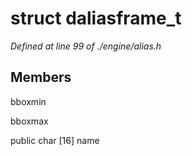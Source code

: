 # struct daliasframe_t

*Defined at line 99 of ./engine/alias.h*

## Members

 bboxmin

 bboxmax

public char [16] name



